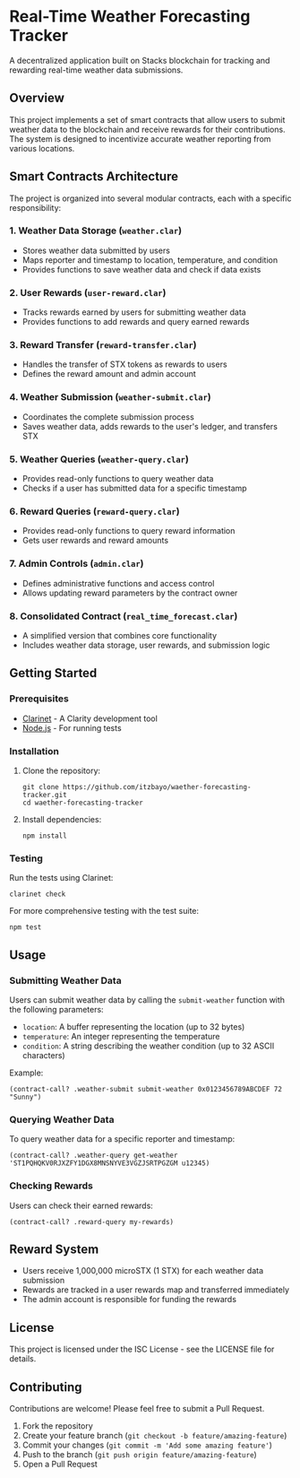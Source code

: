 # Real-Time Weather Forecasting Tracker

A decentralized application built on Stacks blockchain for tracking and rewarding real-time weather data submissions.

## Overview

This project implements a set of smart contracts that allow users to submit weather data to the blockchain and receive rewards for their contributions. The system is designed to incentivize accurate weather reporting from various locations.

## Smart Contracts Architecture

The project is organized into several modular contracts, each with a specific responsibility:

### 1. Weather Data Storage (`weather.clar`)
- Stores weather data submitted by users
- Maps reporter and timestamp to location, temperature, and condition
- Provides functions to save weather data and check if data exists

### 2. User Rewards (`user-reward.clar`)
- Tracks rewards earned by users for submitting weather data
- Provides functions to add rewards and query earned rewards

### 3. Reward Transfer (`reward-transfer.clar`)
- Handles the transfer of STX tokens as rewards to users
- Defines the reward amount and admin account

### 4. Weather Submission (`weather-submit.clar`)
- Coordinates the complete submission process
- Saves weather data, adds rewards to the user's ledger, and transfers STX

### 5. Weather Queries (`weather-query.clar`)
- Provides read-only functions to query weather data
- Checks if a user has submitted data for a specific timestamp

### 6. Reward Queries (`reward-query.clar`)
- Provides read-only functions to query reward information
- Gets user rewards and reward amounts

### 7. Admin Controls (`admin.clar`)
- Defines administrative functions and access control
- Allows updating reward parameters by the contract owner

### 8. Consolidated Contract (`real_time_forecast.clar`)
- A simplified version that combines core functionality
- Includes weather data storage, user rewards, and submission logic

## Getting Started

### Prerequisites

- [Clarinet](https://github.com/hirosystems/clarinet) - A Clarity development tool
- [Node.js](https://nodejs.org/) - For running tests

### Installation

1. Clone the repository:
   ```
   git clone https://github.com/itzbayo/waether-forecasting-tracker.git
   cd waether-forecasting-tracker
   ```

2. Install dependencies:
   ```
   npm install
   ```

### Testing

Run the tests using Clarinet:
```
clarinet check
```

For more comprehensive testing with the test suite:
```
npm test
```

## Usage

### Submitting Weather Data

Users can submit weather data by calling the `submit-weather` function with the following parameters:
- `location`: A buffer representing the location (up to 32 bytes)
- `temperature`: An integer representing the temperature
- `condition`: A string describing the weather condition (up to 32 ASCII characters)

Example:
```clarity
(contract-call? .weather-submit submit-weather 0x0123456789ABCDEF 72 "Sunny")
```

### Querying Weather Data

To query weather data for a specific reporter and timestamp:
```clarity
(contract-call? .weather-query get-weather 'ST1PQHQKV0RJXZFY1DGX8MNSNYVE3VGZJSRTPGZGM u12345)
```

### Checking Rewards

Users can check their earned rewards:
```clarity
(contract-call? .reward-query my-rewards)
```

## Reward System

- Users receive 1,000,000 microSTX (1 STX) for each weather data submission
- Rewards are tracked in a user rewards map and transferred immediately
- The admin account is responsible for funding the rewards

## License

This project is licensed under the ISC License - see the LICENSE file for details.

## Contributing

Contributions are welcome! Please feel free to submit a Pull Request.

1. Fork the repository
2. Create your feature branch (`git checkout -b feature/amazing-feature`)
3. Commit your changes (`git commit -m 'Add some amazing feature'`)
4. Push to the branch (`git push origin feature/amazing-feature`)
5. Open a Pull Request
